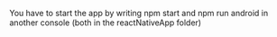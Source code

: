 You have to start the app by writing npm start and npm run android in another console (both in the reactNativeApp folder)